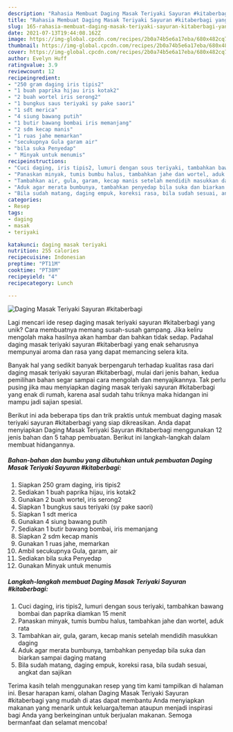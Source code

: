 ```yaml
---
description: "Rahasia Membuat Daging Masak Teriyaki Sayuran #kitaberbagi yang Harus Anda Coba"
title: "Rahasia Membuat Daging Masak Teriyaki Sayuran #kitaberbagi yang Harus Anda Coba"
slug: 165-rahasia-membuat-daging-masak-teriyaki-sayuran-kitaberbagi-yang-harus-anda-coba
date: 2021-07-13T19:44:08.162Z
image: https://img-global.cpcdn.com/recipes/2b0a74b5e6a17eba/680x482cq70/daging-masak-teriyaki-sayuran-kitaberbagi-foto-resep-utama.jpg
thumbnail: https://img-global.cpcdn.com/recipes/2b0a74b5e6a17eba/680x482cq70/daging-masak-teriyaki-sayuran-kitaberbagi-foto-resep-utama.jpg
cover: https://img-global.cpcdn.com/recipes/2b0a74b5e6a17eba/680x482cq70/daging-masak-teriyaki-sayuran-kitaberbagi-foto-resep-utama.jpg
author: Evelyn Huff
ratingvalue: 3.9
reviewcount: 12
recipeingredient:
- "250 gram daging iris tipis2"
- "1 buah paprika hijau iris kotak2"
- "2 buah wortel iris serong2"
- "1 bungkus saus teriyaki sy pake saori"
- "1 sdt merica"
- "4 siung bawang putih"
- "1 butir bawang bombai iris memanjang"
- "2 sdm kecap manis"
- "1 ruas jahe memarkan"
- "secukupnya Gula garam air"
- "bila suka Penyedap"
- " Minyak untuk menumis"
recipeinstructions:
- "Cuci daging, iris tipis2, lumuri dengan sous teriyaki, tambahkan bawang bombai dan paprika diamkan 15 menit"
- "Panaskan minyak, tumis bumbu halus, tambahkan jahe dan wortel, aduk rata"
- "Tambahkan air, gula, garam, kecap manis setelah mendidih masukkan daging"
- "Aduk agar merata bumbunya, tambahkan penyedap bila suka dan biarkan sampai daging matang"
- "Bila sudah matang, daging empuk, koreksi rasa, bila sudah sesuai, angkat dan sajikan"
categories:
- Resep
tags:
- daging
- masak
- teriyaki

katakunci: daging masak teriyaki 
nutrition: 255 calories
recipecuisine: Indonesian
preptime: "PT11M"
cooktime: "PT38M"
recipeyield: "4"
recipecategory: Lunch

---
```



![Daging Masak Teriyaki Sayuran #kitaberbagi](https://img-global.cpcdn.com/recipes/2b0a74b5e6a17eba/680x482cq70/daging-masak-teriyaki-sayuran-kitaberbagi-foto-resep-utama.jpg)

Lagi mencari ide resep daging masak teriyaki sayuran #kitaberbagi yang unik? Cara membuatnya memang susah-susah gampang. Jika keliru mengolah maka hasilnya akan hambar dan bahkan tidak sedap. Padahal daging masak teriyaki sayuran #kitaberbagi yang enak seharusnya mempunyai aroma dan rasa yang dapat memancing selera kita.



Banyak hal yang sedikit banyak berpengaruh terhadap kualitas rasa dari daging masak teriyaki sayuran #kitaberbagi, mulai dari jenis bahan, kedua pemilihan bahan segar sampai cara mengolah dan menyajikannya. Tak perlu pusing jika mau menyiapkan daging masak teriyaki sayuran #kitaberbagi yang enak di rumah, karena asal sudah tahu triknya maka hidangan ini mampu jadi sajian spesial.


Berikut ini ada beberapa tips dan trik praktis untuk membuat daging masak teriyaki sayuran #kitaberbagi yang siap dikreasikan. Anda dapat menyiapkan Daging Masak Teriyaki Sayuran #kitaberbagi menggunakan 12 jenis bahan dan 5 tahap pembuatan. Berikut ini langkah-langkah dalam membuat hidangannya.

<!--inarticleads1-->

##### Bahan-bahan dan bumbu yang dibutuhkan untuk pembuatan Daging Masak Teriyaki Sayuran #kitaberbagi:

1. Siapkan 250 gram daging, iris tipis2
1. Sediakan 1 buah paprika hijau, iris kotak2
1. Gunakan 2 buah wortel, iris serong2
1. Siapkan 1 bungkus saus teriyaki (sy pake saori)
1. Siapkan 1 sdt merica
1. Gunakan 4 siung bawang putih
1. Sediakan 1 butir bawang bombai, iris memanjang
1. Siapkan 2 sdm kecap manis
1. Gunakan 1 ruas jahe, memarkan
1. Ambil secukupnya Gula, garam, air
1. Sediakan bila suka Penyedap
1. Gunakan  Minyak untuk menumis




<!--inarticleads2-->

##### Langkah-langkah membuat Daging Masak Teriyaki Sayuran #kitaberbagi:

1. Cuci daging, iris tipis2, lumuri dengan sous teriyaki, tambahkan bawang bombai dan paprika diamkan 15 menit
1. Panaskan minyak, tumis bumbu halus, tambahkan jahe dan wortel, aduk rata
1. Tambahkan air, gula, garam, kecap manis setelah mendidih masukkan daging
1. Aduk agar merata bumbunya, tambahkan penyedap bila suka dan biarkan sampai daging matang
1. Bila sudah matang, daging empuk, koreksi rasa, bila sudah sesuai, angkat dan sajikan




Terima kasih telah menggunakan resep yang tim kami tampilkan di halaman ini. Besar harapan kami, olahan Daging Masak Teriyaki Sayuran #kitaberbagi yang mudah di atas dapat membantu Anda menyiapkan makanan yang menarik untuk keluarga/teman ataupun menjadi inspirasi bagi Anda yang berkeinginan untuk berjualan makanan. Semoga bermanfaat dan selamat mencoba!
